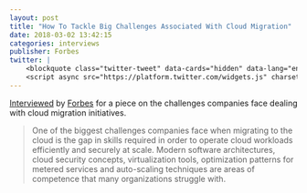 ```yaml
---
layout: post
title: "How To Tackle Big Challenges Associated With Cloud Migration"
date: 2018-03-02 13:42:15
categories: interviews
publisher: Forbes
twitter: |
    <blockquote class="twitter-tweet" data-cards="hidden" data-lang="en"><p lang="en" dir="ltr"><a href="https://twitter.com/Forbes?ref_src=twsrc%5Etfw">@Forbes</a>&#39; 10 Technology Council members share personal insight on the challenges of such a drastic (but necessary) move. <a href="https://t.co/qEAZa3gs3v">https://t.co/qEAZa3gs3v</a> <a href="https://twitter.com/hashtag/Tech?src=hash&amp;ref_src=twsrc%5Etfw">#Tech</a> <a href="https://twitter.com/hashtag/Cloud?src=hash&amp;ref_src=twsrc%5Etfw">#Cloud</a></p>&mdash; Wasabi Technologies (@wasabi_cloud) <a href="https://twitter.com/wasabi_cloud/status/973650373008347137?ref_src=twsrc%5Etfw">March 13, 2018</a></blockquote>
    <script async src="https://platform.twitter.com/widgets.js" charset="utf-8"></script>
---
```


[Interviewed][ln1] by [Forbes][ln2] for a piece on the challenges companies face dealing with cloud migration initiatives.

> One of the biggest challenges companies face when migrating to the cloud is the gap in skills required in order to operate cloud workloads efficiently and securely at scale. Modern software architectures, cloud security concepts, virtualization tools, optimization patterns for metered services and auto-scaling techniques are areas of competence that many organizations struggle with.

[ln1]: https://www.forbes.com/sites/forbestechcouncil/2018/03/02/how-to-tackle-big-challenges-associated-with-cloud-migration/ "How To Tackle Big Challenges Associated With Cloud Migration - Forbes"
[ln2]: https://www.forbes.com/ "Forbes"

